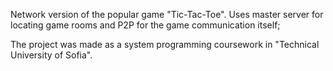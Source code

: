 Network version of the popular game "Tic-Tac-Toe".
Uses master server for locating game rooms and P2P for the game communication itself;

The project was made as a system programming coursework in "Technical University of Sofia".

